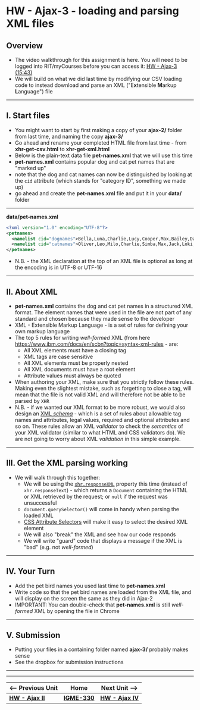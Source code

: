 # HW - Ajax-3 - loading and parsing XML files

## Overview

- The video walkthrough for this assignment is here. You will need to be logged into RIT/myCourses before you can access it:
[HW - Ajax-3 (15:43)](https://rit.hosted.panopto.com/Panopto/Pages/Viewer.aspx?id=ebb703bf-1e83-47c4-b8c1-ad9500ed6204&start=0)
- We will build on what we did last time by modifying our CSV loading code to instead download and parse an XML ("E**x**tensible **M**arkup **L**anguage") file


<hr>

## I. Start files
- You might want to start by first making a copy of your **ajax-2/** folder from last time, and naming the copy **ajax-3/**
- Go ahead and rename your completed HTML file from last time - from **xhr-get-csv.html** to **xhr-get-xml.html** 
- Below is the plain-text data file **pet-names.xml** that we will use this time
- **pet-names.xml** contains popular dog and cat pet names that are "marked up"
- note that the dog and cat names can now be distinguished by looking at the `cid` attribute (which stands for "category ID", something we made up) 
- go ahead and create the **pet-names.xml** file and put it in your **data/** folder

<hr>

**data/pet-names.xml**

```xml
<?xml version="1.0" encoding="UTF-8"?>
<petnames>
  <namelist cid="dognames">Bella,Luna,Charlie,Lucy,Cooper,Max,Bailey,Daisy,Sadie,Lola,Buddy,Molly,Stella,Tucker,Bear,Zoey,Duke,Harley,Maggie,Jax</namelist>
  <namelist cid="catnames">Oliver,Leo,Milo,Charlie,Simba,Max,Jack,Loki,Tiger,Jasper,Ollie,Oscar,George,Buddy,Toby,Smokey,Finn,Felix,Simon,Shadow</namelist>
</petnames>
```

- N.B. - the XML declaration at the top of an XML file is optional as long at the encoding is in UTF-8 or UTF-16

<hr>

## II. About XML

- **pet-names.xml** contains the dog and cat pet names in a structured XML format. The element names that were used in the file are not part of any standard and chosen because they made sense to the developer
- XML - Extensible Markup Language - is a set of rules for defining your own markup language
- The top 5 rules for writing *well-formed* XML (from here https://www.ibm.com/docs/en/scbn?topic=syntax-xml-rules - are:
  - All XML elements must have a closing tag
  - XML tags are case sensitive
  - All XML elements must be properly nested
  - All XML documents must have a root element
  - Attribute values must always be quoted
- When authoring your XML, make sure that you strictly follow these rules. Making even the slightest mistake, such as forgetting to close a tag, will mean that the file is not valid XML and will therefore not be able to be parsed by `XHR`
- N.B. - if we wanted our XML format to be more robust, we would also design an [XML *schema*](https://www.w3schools.com/xml/schema_intro.asp) - which is a set of rules about allowable tag names and attributes, legal values, required and optional attributes and so on. These rules allow an XML *validator* to check the *semantics* of your XML validator (similar to what HTML and CSS validators do). We are not going to worry about XML *validation*  in this simple example.
	
<hr>

## III. Get the XML parsing working
- We will walk through this together:
  - We will be using the [`xhr.responseXML`](https://developer.mozilla.org/en-US/docs/Web/API/XMLHttpRequest/responseXML) property this time (instead of `xhr.responseText`) - which returns a `Document` containing the HTML or XML retrieved by the request; or `null` if the request was unsuccessful
  - `document.querySelector()` will come in handy when parsing the loaded XML
  - [CSS Attribute Selectors](https://developer.mozilla.org/en-US/docs/Web/CSS/Attribute_selectors) will make it easy to select the desired XML element
  - We will also "break" the XML and see how our code responds
  - We will write "guard" code that displays a message if the XML is "bad" (e.g. not *well-formed*)

<hr>

## IV. Your Turn

- Add the pet bird names you used last time to **pet-names.xml**
- Write code so that the pet bird names are loaded from the XML file, and will display on the screen the same as they did in Ajax-2
- IMPORTANT: You can double-check that **pet-names.xml** is still *well-formed* XML by opening the file in Chrome

<hr>

## V. Submission
- Putting your files in a containing folder named **ajax-3/** probably makes sense
- See the dropbox for submission instructions

<hr><hr>

| <-- Previous Unit | Home | Next Unit -->
| --- | --- | --- 
|   [**HW - Ajax II**](HW-ajax-2.md)  |  [**IGME-330**](../README.md) | [**HW - Ajax IV**](HW-ajax-4.md)
